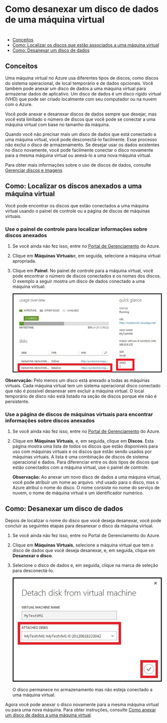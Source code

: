 <properties writer="kathydav" editor="tysonn" manager="jeffreyg" />

# Como desanexar um disco de dados de uma máquina virtual

# 

-   [Conceitos][]
-   [Como: Localizar os discos que estão associados a uma máquina virtual][]
-   [Como: Desanexar um disco de dados][]

## <a id="concepts"> </a>Conceitos

Uma máquina virtual no Azure usa diferentes tipos de discos, como discos do sistema operacional, de local temporário e de dados opcionais. Você também pode anexar um disco de dados a uma máquina virtual para armazenar dados de aplicativo. Um disco de dados é um disco rígido virtual (VHD) que pode ser criado localmente com seu computador ou na nuvem com o Azure.

Você pode anexar e desanexar discos de dados sempre que desejar, mas você está limitado o número de discos que você pode se conectar a uma máquina virtual com base no tamanho da máquina.

Quando você não precisar mais um disco de dados que está conectado a uma máquina virtual, você pode desconectá-lo facilmente. Esse processo não exclui o disco de armazenamento. Se desejar usar os dados existentes no disco novamente, você pode facilmente conectar o disco novamente para a mesma máquina virtual ou anexá-lo a uma nova máquina virtual.

Para obter mais informações sobre o uso de discos de dados, consulte [Gerenciar discos e imagens][]

## <a id="finddisks"></a>Como: Localizar os discos anexados a uma máquina virtual

Você pode encontrar os discos que estão conectados a uma máquina virtual usando o painel de controle ou a página de discos de máquinas virtuais.

### Use o painel de controle para localizar informações sobre discos anexados

1.  Se você ainda não fez isso, entre no [Portal de Gerenciamento][] do Azure.

2.  Clique em **Máquinas Virtuais**e, em seguida, selecione a máquina virtual apropriada.

3.  Clique em **Painel**. No painel de controle para a máquina virtual, você pode encontrar o número de discos conectados e os nomes dos discos. O exemplo a seguir mostra um disco de dados conectado a uma máquina virtual:

    ![Encontrar disco de dados][]

**Observação:** Pelo menos um disco está anexado a todas as máquinas virtuais. Cada máquina virtual tem um sistema operacional disco conectado que não é possível desanexar sem excluir a máquina virtual. O local temporário de disco não está listado na seção de discos porque ele não é persistente.

### Use a página de discos de máquinas virtuais para encontrar informações sobre discos anexados

1.  Se você ainda não fez isso, entre no [Portal de Gerenciamento][] do Azure.

2.  Clique em **Máquinas Virtuais**, e, em seguida, clique em **Discos**. Esta página mostra uma lista de todos os discos que estão disponíveis para uso com máquinas virtuais e os discos que estão sendo usados por máquinas virtuais. A lista é uma combinação de discos de sistema operacional e dados. Para diferenciar entre os dois tipos de discos que estão conectados com a máquina virtual, use o painel de controle.

    **Observação:** Ao anexar um novo disco de dados a uma máquina virtual, você pode atribuir um nome ao arquivo. vhd usado para o disco, mas o Azure atribui o nome do disco. O nome consiste no nome do serviço de nuvem, o nome de máquina virtual e um identificador numérico.

## <a id="detachdisk"> </a>Como: Desanexar um disco de dados

Depois de localizar o nome do disco que você deseja desanexar, você pode concluir as seguintes etapas para desanexar o disco da máquina virtual.

1.  Se você ainda não fez isso, entre no Portal de Gerenciamento do Azure.

2.  Clique em **Máquinas Virtuais**, selecione a máquina virtual que tem o disco de dados que você deseja desanexar, e, em seguida, clique em **Desanexar o disco**.

3.  Selecione o disco de dados e, em seguida, clique na marca de seleção para desconectá-lo.

    ![Desanexar detalhes do disco][]

    O disco permanece no armazenamento mas não esteja conectado a uma máquina virtual.

Agora você pode anexar o disco novamente para a mesma máquina virtual ou para uma nova máquina. Para obter instruções, consulte [Como anexar um disco de dados a uma máquina virtual][].

  [Conceitos]: #concepts
  [Como: Localizar os discos que estão associados a uma máquina virtual]: #finddisks
  [Como: Desanexar um disco de dados]: #detachdisk
  [Gerenciar discos e imagens]: http://go.microsoft.com/fwlink/p/?LinkId=263439
  [Portal de Gerenciamento]: http://manage.windowsazure.com
  [Encontrar disco de dados]: ./media/howto-detach-disk-windows-linux/FindDataDisks.png
  [Desanexar detalhes do disco]: ./media/howto-detach-disk-windows-linux/DetachDiskDetails.png
  [Como anexar um disco de dados a uma máquina virtual]: /en-us/manage/windows/how-to-guides/attach-a-disk/
